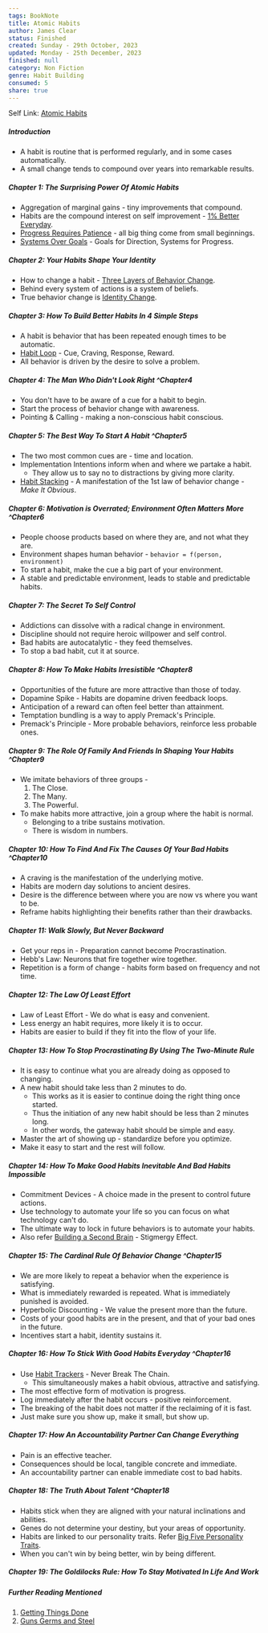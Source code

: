```yaml
---
tags: BookNote
title: Atomic Habits
author: James Clear
status: Finished
created: Sunday - 29th October, 2023
updated: Monday - 25th December, 2023
finished: null
category: Non Fiction
genre: Habit Building
consumed: 5
share: true
---
```


Self Link: [Atomic Habits](Atomic%20Habits.md)

##### Introduction

* A habit is routine that is performed regularly, and in some cases automatically.
* A small change tends to compound over years into remarkable results.

##### Chapter 1: The Surprising Power Of Atomic Habits

* Aggregation of marginal gains - tiny improvements that compound.
* Habits are the compound interest on self improvement - [1% Better Everyday](./1%25%20Better%20Everyday.md).
* [Progress Requires Patience](./Progress%20Requires%20Patience.md) - all big thing come from small beginnings.
* [Systems Over Goals](./Systems%20Over%20Goals.md) - Goals for Direction, Systems for Progress.

##### Chapter 2: Your Habits Shape Your Identity

* How to change a habit - [Three Layers of Behavior Change](./Three%20Layers%20of%20Behavior%20Change.md).
* Behind every system of actions is a system of beliefs.
* True behavior change is [Identity Change](./Identity%20Change.md).

##### Chapter 3: How To Build Better Habits In 4 Simple Steps

* A habit is behavior that has been repeated enough times to be automatic.
* [Habit Loop](./Habit%20Loop.md) - Cue, Craving, Response, Reward.
* All behavior is driven by the desire to solve a problem.

##### Chapter 4: The Man Who Didn't Look Right ^Chapter4

* You don't have to be aware of a cue for a habit to begin.
* Start the process of behavior change with awareness.
* Pointing & Calling - making a non-conscious habit conscious.

##### Chapter 5: The Best Way To Start A Habit ^Chapter5

* The two most common cues are - time and location.
* Implementation Intentions inform when and where we partake a habit.
  * They allow us to say no to distractions by giving more clarity.
* [Habit Stacking](./Habit%20Stacking.md) - A manifestation of the 1st law of behavior change - *Make It Obvious*.

##### Chapter 6: Motivation is Overrated; Environment Often Matters More ^Chapter6

* People choose products based on where they are, and not what they are.
* Environment shapes human behavior - `behavior = f(person, environment)`
* To start a habit, make the cue a big part of your environment.
* A stable and predictable environment, leads to stable and predictable habits.

##### Chapter 7: The Secret To Self Control

* Addictions can dissolve with a radical change in environment.
* Discipline should not require heroic willpower and self control.
* Bad habits are autocatalytic - they feed themselves.
* To stop a bad habit, cut it at source.

##### Chapter 8: How To Make Habits Irresistible ^Chapter8

* Opportunities of the future are more attractive than those of today.
* Dopamine Spike - Habits are dopamine driven feedback loops.
* Anticipation of a reward can often feel better than attainment.
* Temptation bundling is a way to apply Premack's Principle.
* Premack's Principle - More probable behaviors, reinforce less probable ones.

##### Chapter 9: The Role Of Family And Friends In Shaping Your Habits ^Chapter9

* We imitate behaviors of three groups - 
  1. The Close.
  1. The Many.
  1. The Powerful.
* To make habits more attractive, join a group where the habit is normal.
  * Belonging to a tribe sustains motivation.
  * There is wisdom in numbers.

##### Chapter 10: How To Find And Fix The Causes Of Your Bad Habits ^Chapter10

* A craving is the manifestation of the underlying motive.
* Habits are modern day solutions to ancient desires.
* Desire is the difference between where you are now vs where you want to be.
* Reframe habits highlighting their benefits rather than their drawbacks.

##### Chapter 11: Walk Slowly, But Never Backward

* Get your reps in - Preparation cannot become Procrastination.
* Hebb's Law: Neurons that fire together wire together.
* Repetition is a form of change - habits form based on frequency and not time.

##### Chapter 12: The Law Of Least Effort

* Law of Least Effort - We do what is easy and convenient.
* Less energy an habit requires, more likely it is to occur.
* Habits are easier to build if they fit into the flow of your life.

##### Chapter 13: How To Stop Procrastinating By Using The Two-Minute Rule

* It is easy to continue what you are already doing as opposed to changing.
* A new habit should take less than 2 minutes to do.
  * This works as it is easier to continue doing the right thing once started.
  * Thus the initiation of any new habit should be less than 2 minutes long.
  * In other words, the gateway habit should be simple and easy.
* Master the art of showing up - standardize before you optimize.
* Make it easy to start and the rest will follow.

##### Chapter 14: How To Make Good Habits Inevitable And Bad Habits Impossible

* Commitment Devices - A choice made in the present to control future actions.
* Use technology to automate your life so you can focus on what technology can't do.
* The ultimate way to lock in future behaviors is to automate your habits.
* Also refer [Building a Second Brain](./Building%20a%20Second%20Brain.md#^Chapter6) - Stigmergy Effect.

##### Chapter 15: The Cardinal Rule Of Behavior Change ^Chapter15

* We are more likely to repeat a behavior when the experience is satisfying.
* What is immediately rewarded is repeated. What is immediately punished is avoided.
* Hyperbolic Discounting - We value the present more than the future.
* Costs of your good habits are in the present, and that of your bad ones in the future.
* Incentives start a habit, identity sustains it.

##### Chapter 16: How To Stick With Good Habits Everyday ^Chapter16

* Use [Habit Trackers](./Habit%20Trackers.md) - Never Break The Chain.
  * This simultaneously makes a habit obvious, attractive and satisfying.
* The most effective form of motivation is progress.
* Log immediately after the habit occurs - positive reinforcement.
* The breaking of the habit does not matter if the reclaiming of it is fast.
* Just make sure you show up, make it small, but show up.

##### Chapter 17: How An Accountability Partner Can Change Everything

* Pain is an effective teacher.
* Consequences should be local, tangible concrete and immediate.
* An accountability partner can enable immediate cost to bad habits.

##### Chapter 18: The Truth About Talent ^Chapter18

* Habits stick when they are aligned with your natural inclinations and abilities.
* Genes do not determine your destiny, but your areas of opportunity.
* Habits are linked to our personality traits. Refer [Big Five Personality Traits](./Big%20Five%20Personality%20Traits.md).
* When you can't win by being better, win by being different.

##### Chapter 19: The Goldilocks Rule: How To Stay Motivated In Life And Work

##### Further Reading Mentioned

1. [Getting Things Done](./Getting%20Things%20Done.md)
1. [Guns Germs and Steel](./Guns%20Germs%20and%20Steel.md)
